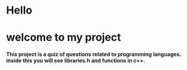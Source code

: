 <h1> Hello</h1>
  <h1>welcome to my project</h1>

<h4> This project is a quiz of questions related to programming languages. inside this you will see libraries.h and functions in c++.</h4>

  

<div align="center"> 
  <img src"https://user-images.githubusercontent.com/86864451/148705163-2005519a-1250-4e44-9388-51c262797fa1.gif" width="700px">

  </div>

